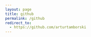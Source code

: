 ```yaml
---
layout: page
title: github
permalink: /github
redirect_to:
  - https://github.com/arturtamborski
---
```

